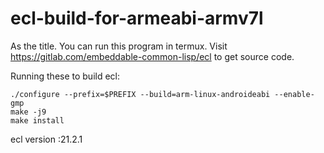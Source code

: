 # ecl-build-for-armeabi-armv7l

As the title.
You can run this program in termux.
Visit https://gitlab.com/embeddable-common-lisp/ecl to get source code.

Running these to build ecl:

```Shell
./configure --prefix=$PREFIX --build=arm-linux-androideabi --enable-gmp
make -j9
make install
```
ecl version :21.2.1
